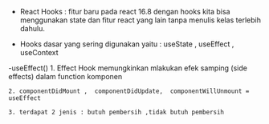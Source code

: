 * React Hooks : fitur baru pada react 16.8 dengan hooks kita bisa menggunakan state dan fitur react yang lain tanpa menulis kelas terlebih dahulu.

* Hooks dasar yang sering digunakan yaitu : useState , useEffect , useContext 

 -useEffect()
	1. Effect Hook memungkinkan mlakukan efek samping (side effects) dalam function komponen

	2. componentDidMount ,  componentDidUpdate,  componentWillUnmount = useEffect

	3. terdapat 2 jenis : butuh pembersih ,tidak butuh pembersih

